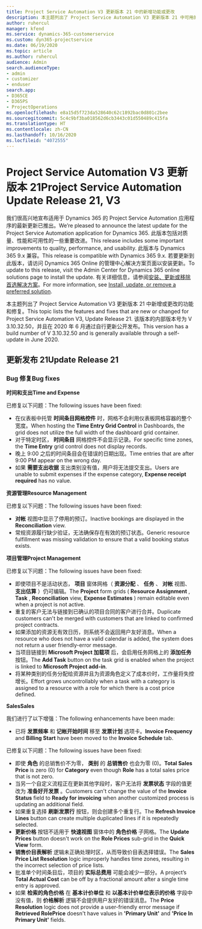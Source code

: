 ```yaml
---
title: Project Service Automation V3 更新版本 21 中的新增功能或更改
description: 本主题列出了 Project Service Automation V3 更新版本 21 中可用的功能和修复。
author: ruhercul
manager: kfend
ms.service: dynamics-365-customerservice
ms.custom: dyn365-projectservice
ms.date: 06/19/2020
ms.topic: article
ms.author: ruhercul
audience: Admin
search.audienceType:
- admin
- customizer
- enduser
search.app:
- D365CE
- D365PS
- ProjectOperations
ms.openlocfilehash: e8a15d5f723da528640c62c1892bac0d801c2bee
ms.sourcegitcommit: 5c4c9bf3ba018562d6cb3443c01d550489c415fa
ms.translationtype: HT
ms.contentlocale: zh-CN
ms.lasthandoff: 10/16/2020
ms.locfileid: "4072555"
---
```

# <a name="project-service-automation-update-release-21-v3"></a><span data-ttu-id="57354-103">Project Service Automation V3 更新版本 21</span><span class="sxs-lookup"><span data-stu-id="57354-103">Project Service Automation Update Release 21, V3</span></span>

<span data-ttu-id="57354-104">我们很高兴地宣布适用于 Dynamics 365 的 Project Service Automation 应用程序的最新更新已推出。</span><span class="sxs-lookup"><span data-stu-id="57354-104">We’re pleased to announce the latest update for the Project Service Automation application for Dynamics 365.</span></span> <span data-ttu-id="57354-105">此版本包括对质量、性能和可用性的一些重要改进。</span><span class="sxs-lookup"><span data-stu-id="57354-105">This release includes some important improvements to quality, performance, and usability.</span></span> <span data-ttu-id="57354-106">此版本与 Dynamics 365 9.x 兼容。</span><span class="sxs-lookup"><span data-stu-id="57354-106">This release is compatible with Dynamics 365 9.x.</span></span> <span data-ttu-id="57354-107">若要更新到此版本，请访问 Dynamics 365 Online 的管理中心解决方案页面以安装更新。</span><span class="sxs-lookup"><span data-stu-id="57354-107">To update to this release, visit the Admin Center for Dynamics 365 online solutions page to install the update.</span></span> <span data-ttu-id="57354-108">有关详细信息，请参阅[安装、更新或移除首选解决方案](https://docs.microsoft.com/power-platform/admin/install-remove-preferred-solution)。</span><span class="sxs-lookup"><span data-stu-id="57354-108">For more information, see [Install, update, or remove a preferred solution](https://docs.microsoft.com/power-platform/admin/install-remove-preferred-solution).</span></span>

<span data-ttu-id="57354-109">本主题列出了 Project Service Automation V3 更新版本 21 中新增或更改的功能和修复。</span><span class="sxs-lookup"><span data-stu-id="57354-109">This topic lists the features and fixes that are new or changed for Project Service Automation V3, Update Release 21.</span></span> <span data-ttu-id="57354-110">该版本的内部版本号为 V 3.10.32.50，并且在 2020 年 6 月通过自行更新公开发布。</span><span class="sxs-lookup"><span data-stu-id="57354-110">This version has a build number of V 3.10.32.50 and is generally available through a self-update in June 2020.</span></span>

## <a name="update-release-21"></a><span data-ttu-id="57354-111">更新发布 21</span><span class="sxs-lookup"><span data-stu-id="57354-111">Update Release 21</span></span>

### <a name="bug-fixes"></a><span data-ttu-id="57354-112">Bug 修复</span><span class="sxs-lookup"><span data-stu-id="57354-112">Bug fixes</span></span>

<span data-ttu-id="57354-113">**时间和支出**</span><span class="sxs-lookup"><span data-stu-id="57354-113">**Time and Expense**</span></span>

<span data-ttu-id="57354-114">已修复以下问题：</span><span class="sxs-lookup"><span data-stu-id="57354-114">The following issues have been fixed:</span></span>

- <span data-ttu-id="57354-115">在仪表板中托管 **时间条目网格控件** 时，网格不会利用仪表板网格容器的整个宽度。</span><span class="sxs-lookup"><span data-stu-id="57354-115">When hosting the **Time Entry Grid Control** in Dashboards, the grid does not utilize the full width of the dashboard grid container.</span></span>
- <span data-ttu-id="57354-116">对于特定时区， **时间条目** 网格控件不会显示记录。</span><span class="sxs-lookup"><span data-stu-id="57354-116">For specific time zones, the **Time Entry** grid control does not display records.</span></span>
- <span data-ttu-id="57354-117">晚上 9:00 之后的时间条目会在错误的日期出现。</span><span class="sxs-lookup"><span data-stu-id="57354-117">Time entries that are after 9:00 PM appear on the wrong day.</span></span>
- <span data-ttu-id="57354-118">如果 **需要支出收据** 支出类别没有值，用户将无法提交支出。</span><span class="sxs-lookup"><span data-stu-id="57354-118">Users are unable to submit expenses if the expense category, **Expense receipt required** has no value.</span></span>

<span data-ttu-id="57354-119">**资源管理**</span><span class="sxs-lookup"><span data-stu-id="57354-119">**Resource Management**</span></span>

<span data-ttu-id="57354-120">已修复以下问题：</span><span class="sxs-lookup"><span data-stu-id="57354-120">The following issues have been fixed:</span></span>

- <span data-ttu-id="57354-121">**对帐** 视图中显示了停用的预订。</span><span class="sxs-lookup"><span data-stu-id="57354-121">Inactive bookings are displayed in the **Reconciliation** view.</span></span>
- <span data-ttu-id="57354-122">常规资源履行缺少验证，无法确保存在有效的预订状态。</span><span class="sxs-lookup"><span data-stu-id="57354-122">Generic resource fulfillment was missing validation to ensure that a valid booking status exists.</span></span>

<span data-ttu-id="57354-123">**项目管理**</span><span class="sxs-lookup"><span data-stu-id="57354-123">**Project Management**</span></span>

<span data-ttu-id="57354-124">已修复以下问题：</span><span class="sxs-lookup"><span data-stu-id="57354-124">The following issues have been fixed:</span></span>

- <span data-ttu-id="57354-125">即使项目不是活动状态， **项目** 窗体网格（ **资源分配** 、 **任务** 、 **对帐** 视图、 **支出估算** ）仍可编辑。</span><span class="sxs-lookup"><span data-stu-id="57354-125">The **Project** form grids ( **Resource Assignment** , **Task** , **Reconciliation** view, **Expense Estimates** ) remain editable even when a project is not active.</span></span>
- <span data-ttu-id="57354-126">重复的客户无法与链接到已确认的项目合同的客户进行合并。</span><span class="sxs-lookup"><span data-stu-id="57354-126">Duplicate customers can't be merged with customers that are linked to confirmed project contracts.</span></span>
- <span data-ttu-id="57354-127">如果添加的资源无有效日历，则系统不会返回用户友好消息。</span><span class="sxs-lookup"><span data-stu-id="57354-127">When a resource who does not have a valid calendar is added, the system does not return a user friendly-error message.</span></span>
- <span data-ttu-id="57354-128">当项目链接到 **Microsoft Project 加载项** 后，会启用任务网格上的 **添加任务** 按钮。</span><span class="sxs-lookup"><span data-stu-id="57354-128">The **Add Task** button on the task grid is enabled when the project is linked to **Microsoft Project add-in**.</span></span>
- <span data-ttu-id="57354-129">将某种类别的任务分配给资源并且为资源角色定义了成本价时，工作量将失控增长。</span><span class="sxs-lookup"><span data-stu-id="57354-129">Effort grows uncontrollably when a task with a category is assigned to a resource with a role for which there is a cost price defined.</span></span>

<span data-ttu-id="57354-130">**Sales**</span><span class="sxs-lookup"><span data-stu-id="57354-130">**Sales**</span></span>

<span data-ttu-id="57354-131">我们进行了以下增强：</span><span class="sxs-lookup"><span data-stu-id="57354-131">The following enhancements have been made:</span></span>

- <span data-ttu-id="57354-132">已将 **发票频率** 和 **记帐开始时间** 移至 **发票计划** 选项卡。</span><span class="sxs-lookup"><span data-stu-id="57354-132">**Invoice Frequency** and **Billing Start** have been moved to the **Invoice Schedule** tab.</span></span>

<span data-ttu-id="57354-133">已修复以下问题：</span><span class="sxs-lookup"><span data-stu-id="57354-133">The following issues have been fixed:</span></span>

- <span data-ttu-id="57354-134">即使 **角色** 的总销售价不为零， **类别** 的 **总销售价** 也会为零 (0)。</span><span class="sxs-lookup"><span data-stu-id="57354-134">**Total Sales Price** is zero (0) for **Category** even though **Role** has a total sales price that is not zero.</span></span>
- <span data-ttu-id="57354-135">当另一个自定义流程正在更新其他字段时，客户无法将 **发票状态** 字段的值更改为 **准备好开发票** 。</span><span class="sxs-lookup"><span data-stu-id="57354-135">Customers can't change the value of the **Invoice Status** field to **Ready for invoicing** when another customized process is updating an additional field.</span></span>
- <span data-ttu-id="57354-136">如果重复选择 **刷新发票行** 按钮，则会创建多个重复行。</span><span class="sxs-lookup"><span data-stu-id="57354-136">The **Refresh Invoice Lines** button can create multiple duplicated lines if it is repeatedly selected.</span></span>
- <span data-ttu-id="57354-137">**更新价格** 按钮不适用于 **快速视图** 窗体中的 **角色价格** 子网格。</span><span class="sxs-lookup"><span data-stu-id="57354-137">The **Update Prices** button doesn't work on the **Role Prices** sub-grid in the **Quick View** form.</span></span>
- <span data-ttu-id="57354-138">**销售价目表解析** 逻辑未正确处理时区，从而导致价目表选择错误。</span><span class="sxs-lookup"><span data-stu-id="57354-138">The **Sales Price List Resolution** logic improperly handles time zones, resulting in the incorrect selection of price lists.</span></span>
- <span data-ttu-id="57354-139">批准单个时间条目后，项目的 **实际总费用** 可能会减少一部分。</span><span class="sxs-lookup"><span data-stu-id="57354-139">A project’s **Total Actual Cost** can be off by a fractional amount after a single time entry is approved.</span></span>
- <span data-ttu-id="57354-140">如果 **检索的角色价格** 在 **基本计价单位** 和 **以基本计价单位表示的价格** 字段中没有值，则 **价格解析** 逻辑不会提供用户友好的错误消息。</span><span class="sxs-lookup"><span data-stu-id="57354-140">The **Price Resolution** logic does not provide a user-friendly error message if **Retrieved RolePrice** doesn't have values in **'Primary Unit'** and **'Price In Primary Unit'** fields.</span></span>

